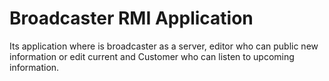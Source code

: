 # Broadcaster RMI Application
Its application where is broadcaster as a server, editor who can public new information or edit current and Customer who can listen to upcoming information.
